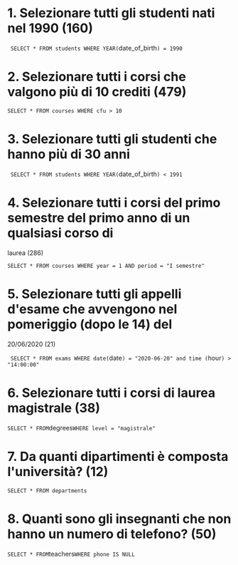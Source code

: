 # 1. Selezionare tutti gli studenti nati nel 1990 (160)
 ` SELECT * FROM students WHERE YEAR(`date_of_birth`) = 1990 `


# 2. Selezionare tutti i corsi che valgono più di 10 crediti (479)

 ` SELECT * FROM courses WHERE cfu > 10 `



# 3. Selezionare tutti gli studenti che hanno più di 30 anni

 ` SELECT * FROM students WHERE YEAR(`date_of_birth`) < 1991 `




# 4. Selezionare tutti i corsi del primo semestre del primo anno di un qualsiasi corso di
laurea (286)

 ` SELECT * FROM courses WHERE year = 1 AND period = "I semestre" `



# 5. Selezionare tutti gli appelli d'esame che avvengono nel pomeriggio (dopo le 14) del
20/06/2020 (21)

 ` SELECT * FROM exams WHERE date(`date`) = "2020-06-20" and time (`hour`) > "14:00:00" `



# 6. Selezionare tutti i corsi di laurea magistrale (38)

 ` SELECT * FROM `degrees` WHERE level = "magistrale" `




# 7. Da quanti dipartimenti è composta l'università? (12)

 ` SELECT * FROM departments `



# 8. Quanti sono gli insegnanti che non hanno un numero di telefono? (50)
 ` SELECT * FROM `teachers` WHERE phone IS NULL `
